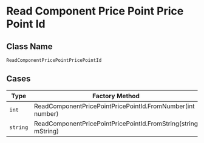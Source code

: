 
# Read Component Price Point Price Point Id

## Class Name

`ReadComponentPricePointPricePointId`

## Cases

| Type | Factory Method |
|  --- | --- |
| `int` | ReadComponentPricePointPricePointId.FromNumber(int number) |
| `string` | ReadComponentPricePointPricePointId.FromString(string mString) |

